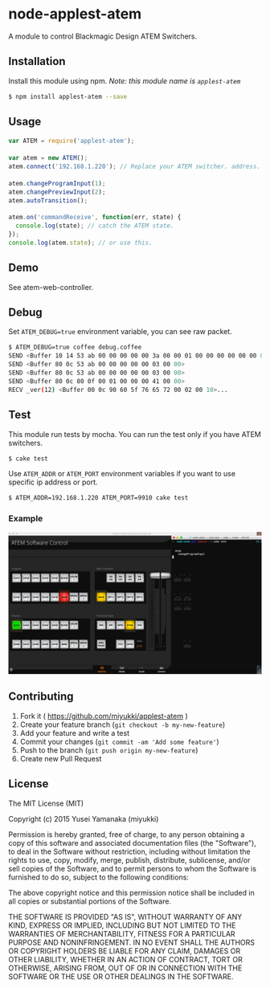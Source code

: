 node-applest-atem
========
A module to control Blackmagic Design ATEM Switchers.

Installation
--------
Install this module using npm.
*Note: this module name is `applest-atem`*
```sh
$ npm install applest-atem --save
```

Usage
--------
```javascript
var ATEM = require('applest-atem');

var atem = new ATEM();
atem.connect('192.168.1.220'); // Replace your ATEM switcher. address.

atem.changeProgramInput(1);
atem.changePreviewInput(2);
atem.autoTransition();

atem.on('commandReceive', function(err, state) {
  console.log(state); // catch the ATEM state.
});
console.log(atem.state); // or use this.
```

Demo
--------
See atem-web-controller.

Debug
--------
Set `ATEM_DEBUG=true` environment variable, you can see raw packet.
```sh
$ ATEM_DEBUG=true coffee debug.coffee
SEND <Buffer 10 14 53 ab 00 00 00 00 00 3a 00 00 01 00 00 00 00 00 00 00>
SEND <Buffer 80 0c 53 ab 00 00 00 00 00 03 00 00>
SEND <Buffer 80 0c 53 ab 00 00 00 00 00 03 00 00>
SEND <Buffer 80 0c 80 0f 00 01 00 00 00 41 00 00>
RECV _ver(12) <Buffer 00 0c 90 60 5f 76 65 72 00 02 00 10>...
```

Test
--------
This module run tests by mocha.
You can run the test only if you have ATEM switchers.
```sh
$ cake test
```

Use `ATEM_ADDR` or `ATEM_PORT` environment variables if you want to use specific ip address or port.
```sh
$ ATEM_ADDR=192.168.1.220 ATEM_PORT=9910 cake test
```

### Example
![](docs/atem-test.gif)

Contributing
--------
1. Fork it ( https://github.com/miyukki/applest-atem )
2. Create your feature branch (`git checkout -b my-new-feature`)
3. Add your feature and write a test
4. Commit your changes (`git commit -am 'Add some feature'`)
5. Push to the branch (`git push origin my-new-feature`)
6. Create new Pull Request

License
--------
The MIT License (MIT)

Copyright (c) 2015 Yusei Yamanaka (miyukki)

Permission is hereby granted, free of charge, to any person obtaining a copy
of this software and associated documentation files (the "Software"), to deal
in the Software without restriction, including without limitation the rights
to use, copy, modify, merge, publish, distribute, sublicense, and/or sell
copies of the Software, and to permit persons to whom the Software is
furnished to do so, subject to the following conditions:

The above copyright notice and this permission notice shall be included in
all copies or substantial portions of the Software.

THE SOFTWARE IS PROVIDED "AS IS", WITHOUT WARRANTY OF ANY KIND, EXPRESS OR
IMPLIED, INCLUDING BUT NOT LIMITED TO THE WARRANTIES OF MERCHANTABILITY,
FITNESS FOR A PARTICULAR PURPOSE AND NONINFRINGEMENT. IN NO EVENT SHALL THE
AUTHORS OR COPYRIGHT HOLDERS BE LIABLE FOR ANY CLAIM, DAMAGES OR OTHER
LIABILITY, WHETHER IN AN ACTION OF CONTRACT, TORT OR OTHERWISE, ARISING FROM,
OUT OF OR IN CONNECTION WITH THE SOFTWARE OR THE USE OR OTHER DEALINGS IN
THE SOFTWARE.
